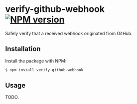 # verify-github-webhook [![NPM version](http://img.shields.io/npm/v/verify-github-webhook.svg?style=flat-square)](https://www.npmjs.org/package/verify-github-webhook)

Safely verify that a received webhook originated from GitHub.

## Installation

Install the package with NPM:

```bash
$ npm install verify-github-webhook
```

## Usage

TODO.
